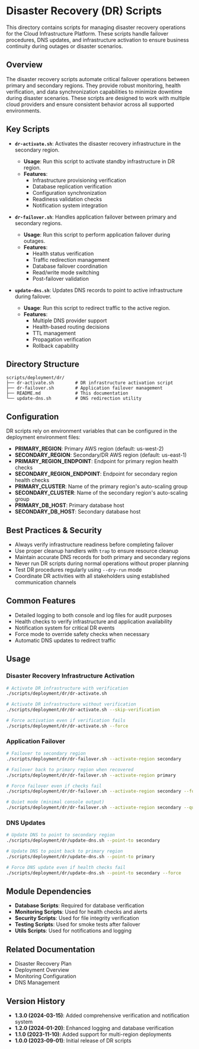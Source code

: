# Disaster Recovery (DR) Scripts

This directory contains scripts for managing disaster recovery operations for the Cloud Infrastructure Platform. These scripts handle failover procedures, DNS updates, and infrastructure activation to ensure business continuity during outages or disaster scenarios.

## Overview

The disaster recovery scripts automate critical failover operations between primary and secondary regions. They provide robust monitoring, health verification, and data synchronization capabilities to minimize downtime during disaster scenarios. These scripts are designed to work with multiple cloud providers and ensure consistent behavior across all supported environments.

## Key Scripts

- **`dr-activate.sh`**: Activates the disaster recovery infrastructure in the secondary region.
  - **Usage**: Run this script to activate standby infrastructure in DR region.
  - **Features**:
    - Infrastructure provisioning verification
    - Database replication verification
    - Configuration synchronization
    - Readiness validation checks
    - Notification system integration

- **`dr-failover.sh`**: Handles application failover between primary and secondary regions.
  - **Usage**: Run this script to perform application failover during outages.
  - **Features**:
    - Health status verification
    - Traffic redirection management
    - Database failover coordination
    - Read/write mode switching
    - Post-failover validation

- **`update-dns.sh`**: Updates DNS records to point to active infrastructure during failover.
  - **Usage**: Run this script to redirect traffic to the active region.
  - **Features**:
    - Multiple DNS provider support
    - Health-based routing decisions
    - TTL management
    - Propagation verification
    - Rollback capability

## Directory Structure

```
scripts/deployment/dr/
├── dr-activate.sh        # DR infrastructure activation script
├── dr-failover.sh        # Application failover management
├── README.md             # This documentation
└── update-dns.sh         # DNS redirection utility
```

## Configuration

DR scripts rely on environment variables that can be configured in the deployment environment files:

- **PRIMARY_REGION**: Primary AWS region (default: us-west-2)
- **SECONDARY_REGION**: Secondary/DR AWS region (default: us-east-1)
- **PRIMARY_REGION_ENDPOINT**: Endpoint for primary region health checks
- **SECONDARY_REGION_ENDPOINT**: Endpoint for secondary region health checks
- **PRIMARY_CLUSTER**: Name of the primary region's auto-scaling group
- **SECONDARY_CLUSTER**: Name of the secondary region's auto-scaling group
- **PRIMARY_DB_HOST**: Primary database host
- **SECONDARY_DB_HOST**: Secondary database host

## Best Practices & Security

- Always verify infrastructure readiness before completing failover
- Use proper cleanup handlers with `trap` to ensure resource cleanup
- Maintain accurate DNS records for both primary and secondary regions
- Never run DR scripts during normal operations without proper planning
- Test DR procedures regularly using `--dry-run` mode
- Coordinate DR activities with all stakeholders using established communication channels

## Common Features

- Detailed logging to both console and log files for audit purposes
- Health checks to verify infrastructure and application availability
- Notification system for critical DR events
- Force mode to override safety checks when necessary
- Automatic DNS updates to redirect traffic

## Usage

### Disaster Recovery Infrastructure Activation

```bash
# Activate DR infrastructure with verification
./scripts/deployment/dr/dr-activate.sh

# Activate DR infrastructure without verification
./scripts/deployment/dr/dr-activate.sh --skip-verification

# Force activation even if verification fails
./scripts/deployment/dr/dr-activate.sh --force
```

### Application Failover

```bash
# Failover to secondary region
./scripts/deployment/dr/dr-failover.sh --activate-region secondary

# Failover back to primary region when recovered
./scripts/deployment/dr/dr-failover.sh --activate-region primary

# Force failover even if checks fail
./scripts/deployment/dr/dr-failover.sh --activate-region secondary --force

# Quiet mode (minimal console output)
./scripts/deployment/dr/dr-failover.sh --activate-region secondary --quiet
```

### DNS Updates

```bash
# Update DNS to point to secondary region
./scripts/deployment/dr/update-dns.sh --point-to secondary

# Update DNS to point back to primary region
./scripts/deployment/dr/update-dns.sh --point-to primary

# Force DNS update even if health checks fail
./scripts/deployment/dr/update-dns.sh --point-to secondary --force
```

## Module Dependencies

- **Database Scripts**: Required for database verification
- **Monitoring Scripts**: Used for health checks and alerts
- **Security Scripts**: Used for file integrity verification
- **Testing Scripts**: Used for smoke tests after failover
- **Utils Scripts**: Used for notifications and logging

## Related Documentation

- Disaster Recovery Plan
- Deployment Overview
- Monitoring Configuration
- DNS Management

## Version History

- **1.3.0 (2024-03-15)**: Added comprehensive verification and notification system
- **1.2.0 (2024-01-20)**: Enhanced logging and database verification
- **1.1.0 (2023-11-10)**: Added support for multi-region deployments
- **1.0.0 (2023-09-01)**: Initial release of DR scripts
